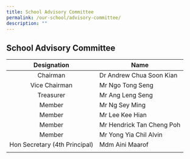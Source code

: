 ```yaml
---
title: School Advisory Committee
permalink: /our-school/advisory-committee/
description: ""
---
```

## School Advisory Committee

| Designation | Name |
|:---:|---|
| Chairman | Dr Andrew Chua Soon Kian |
| Vice Chairman | Mr Ngo Tong Seng |
| Treasurer | Mr Ang Leng Seng |
| Member | Mr Ng Sey Ming |
| Member | Mr Lee Kee Hian |
| Member | Mr Hendrick Tan Cheng Poh |
| Member | Mr Yong Yia Chil Alvin |
| Hon Secretary (4th Principal) | Mdm Aini Maarof |
|  |  |
